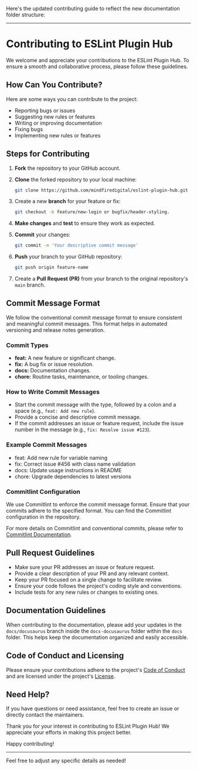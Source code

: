 Here's the updated contributing guide to reflect the new documentation folder structure:

---

# Contributing to ESLint Plugin Hub

We welcome and appreciate your contributions to the ESLint Plugin Hub. To ensure a smooth and collaborative process, please follow these guidelines.

## How Can You Contribute?

Here are some ways you can contribute to the project:

- Reporting bugs or issues
- Suggesting new rules or features
- Writing or improving documentation
- Fixing bugs
- Implementing new rules or features

## Steps for Contributing

1. **Fork** the repository to your GitHub account.
2. **Clone** the forked repository to your local machine:

   ```bash
   git clone https://github.com/mindfiredigital/eslint-plugin-hub.git
   ```

3. Create a new **branch** for your feature or fix:

   ```bash
   git checkout -b feature/new-login or bugfix/header-styling.
   ```

4. **Make changes** and **test** to ensure they work as expected.
5. **Commit** your changes:

   ```bash
   git commit -m 'Your descriptive commit message'
   ```

6. **Push** your branch to your GitHub repository:

   ```bash
   git push origin feature-name
   ```

7. Create a **Pull Request (PR)** from your branch to the original repository's `main` branch.

## Commit Message Format

We follow the conventional commit message format to ensure consistent and meaningful commit messages. This format helps in automated versioning and release notes generation.

### Commit Types

- **feat:** A new feature or significant change.
- **fix:** A bug fix or issue resolution.
- **docs:** Documentation changes.
- **chore:** Routine tasks, maintenance, or tooling changes.

### How to Write Commit Messages

- Start the commit message with the type, followed by a colon and a space (e.g., `feat: Add new rule`).
- Provide a concise and descriptive commit message.
- If the commit addresses an issue or feature request, include the issue number in the message (e.g., `fix: Resolve issue #123`).

### Example Commit Messages

- feat: Add new rule for variable naming
- fix: Correct issue #456 with class name validation
- docs: Update usage instructions in README
- chore: Upgrade dependencies to latest versions

### Commitlint Configuration

We use Commitlint to enforce the commit message format. Ensure that your commits adhere to the specified format. You can find the Commitlint configuration in the repository.

For more details on Commitlint and conventional commits, please refer to [Commitlint Documentation](https://commitlint.js.org/).

## Pull Request Guidelines

- Make sure your PR addresses an issue or feature request.
- Provide a clear description of your PR and any relevant context.
- Keep your PR focused on a single change to facilitate review.
- Ensure your code follows the project's coding style and conventions.
- Include tests for any new rules or changes to existing ones.

## Documentation Guidelines

When contributing to the documentation, please add your updates in the `docs/docusaurus` branch inside the `docs-docusaurus` folder within the `docs` folder. This helps keep the documentation organized and easily accessible.

## Code of Conduct and Licensing

Please ensure your contributions adhere to the project's [Code of Conduct](./CODE_OF_CONDUCT.md) and are licensed under the project's [License](./LICENSE).

## Need Help?

If you have questions or need assistance, feel free to create an issue or directly contact the maintainers.

Thank you for your interest in contributing to ESLint Plugin Hub! We appreciate your efforts in making this project better.

Happy contributing!

---

Feel free to adjust any specific details as needed!

